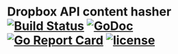 # Dropbox API content hasher [![Build Status](https://travis-ci.org/Metalnem/dropbox.svg?branch=master)](https://travis-ci.org/Metalnem/dropbox) [![GoDoc](https://godoc.org/github.com/Metalnem/dropbox?status.svg)](https://godoc.org/github.com/Metalnem/dropbox) [![Go Report Card](https://goreportcard.com/badge/github.com/Metalnem/dropbox)](https://goreportcard.com/report/github.com/Metalnem/dropbox) [![license](https://img.shields.io/badge/license-MIT-blue.svg?style=flat)](https://raw.githubusercontent.com/metalnem/dropbox/master/LICENSE)
